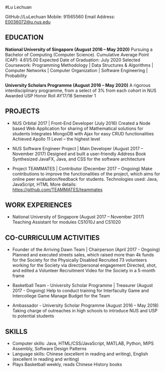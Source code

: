 #Lu Lechuan

GitHub://LuLechuan
Mobile:  91565560
Email Address: E0036072@u.nus.edu

## EDUCATION

__National University of Singapore (August 2016 – May 2020)__
Pursuing a Bachelor of Computing (Computer Science).
Cumulative Average Point (CAP): 4.61/5.00
Expected Date of Graduation: July 2020
Selected Coursework: Programming Methodology | Data Structures & Algorithms | Computer Networks | Computer Organization | Software Engineering | Probability

__University Scholars Programme (August 2016 – May 2020)__
A rigorous interdisciplinary programme, from a select of 3% from each cohort in NUS
Awarded USP Honor Roll AY17/18 Semester 1

## PROJECTS

* NUS Orbital 2017 | Front-End Developer (July 2016)
Created a Node based Web Application for sharing of Mathematical solutions for students
Integrates MongoDB with Ajax for easy CRUD functionalities
Achieved Apollo 11 Level – the highest level

* NUS Software Engineer	Project | Main Developer (August 2017 – November 2017)
Designed and built a user-friendly Address Book
Synthesized JavaFX, Java, and CSS for the software architecture

* Project TEAMMATES | Contributor (December 2017 – Ongoing)
Make contributions to improve the functionalities of the project, which aims for online peer evaluation/feedback for students.
Technologies used: Java, JavaScript, HTML
More details: https://github.com/TEAMMATES/teammates

## WORK EXPERIENCES

* National University of Singapore (August 2017 – November 2017)
Teaching Assistant for modules CS1010J and CS1020

## CO-CURRICULUM ACTIVITIES

* Founder of the Arriving Dawn Team | Chairperson (April 2017 - Ongoing)
Planned and executed streets sales, which raised more than 4k funds for the Society for the Physically Disabled
Recruited 73 volunteers working for the Society via direct/personal engagement
Directed, shot, and edited a Volunteer Recruitment Video for the Society in a 5-month frame

* Basketball Team - University Scholar Programme | Treasurer (August 2017 - Ongoing)
Help to conduct training for Interfaculty Game and Intercollege Game
Manage Budget for the Team

* Ambassador - University Scholar Programme (August 2016 – May 2018)
Taking charge of outreaches in high schools to introduce NUS and USP to potential students

## SKILLS

* Computer skills:  Java, HTML/CSS/JavaScript, MATLAB, Python, MIPS Assembly, Software Design Patterns
* Language skills: Chinese (excellent in reading and writing), English (excellent in reading and writing)
* Plays Basketball weekly, reads Chinese History books
